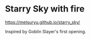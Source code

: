 # Starry Sky with fire

https://metsuryu.github.io/starry_sky/

Inspired by Goblin Slayer's first opening.
